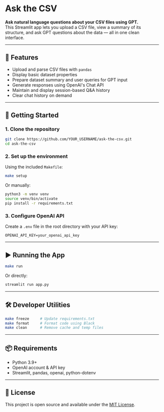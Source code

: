 # Ask the CSV

**Ask natural language questions about your CSV files using GPT.**  
This Streamlit app lets you upload a CSV file, view a summary of its structure, and ask GPT questions about the data — all in one clean interface.

---

## 🔧 Features

- Upload and parse CSV files with `pandas`
- Display basic dataset properties
- Prepare dataset summary and user queries for GPT input
- Generate responses using OpenAI's Chat API
- Maintain and display session-based Q&A history
- Clear chat history on demand

---

## 🚀 Getting Started

### 1. Clone the repository

```bash
git clone https://github.com/YOUR_USERNAME/ask-the-csv.git
cd ask-the-csv
```

### 2. Set up the environment

Using the included `Makefile`:

```bash
make setup
```

Or manually:

```bash
python3 -m venv venv
source venv/bin/activate
pip install -r requirements.txt
```

### 3. Configure OpenAI API

Create a `.env` file in the root directory with your API key:

```
OPENAI_API_KEY=your_openai_api_key
```

---

## ▶️ Running the App

```bash
make run
```

Or directly:

```bash
streamlit run app.py
```

---

## 🛠️ Developer Utilities

```bash
make freeze     # Update requirements.txt
make format     # Format code using Black
make clean      # Remove cache and temp files
```

---

## 📦 Requirements

- Python 3.9+
- OpenAI account & API key
- Streamlit, pandas, openai, python-dotenv

---

## 🪪 License

This project is open source and available under the [MIT License](LICENSE).
